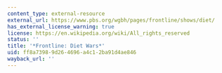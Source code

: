 ```yaml
---
content_type: external-resource
external_url: https://www.pbs.org/wgbh/pages/frontline/shows/diet/
has_external_license_warning: true
license: https://en.wikipedia.org/wiki/All_rights_reserved
status: ''
title: '*Frontline: Diet Wars*'
uid: ff8a7398-9d26-4696-a4c1-2ba91d4ae846
wayback_url: ''
---
```

